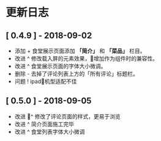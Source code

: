 # 更新日志
## [ 0.4.9 ] - 2018-09-02
* 添加 + 食堂展示页面添加 **「简介」** 和 **「菜品」** 栏目。
* 改进 ^ 修改载入屏的元素效果，增加作为组件时的兼容性。 
* 改进 ^ 食堂展示页面的字体大小微调。
* 删除 - 去掉了评论列表上方的「所有评论」标题栏。
* 问题 ! ipad机型适配不佳

## [ 0.5.0 ] - 2018-09-05
* 改进 ^ 修改了评论页面的样式，更易于浏览
* 改进 ^ 简介页面施工完毕
* 改进 ^ 食堂列表字体大小微调
